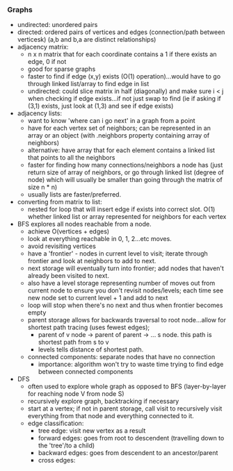 ### Graphs
  - undirected: unordered pairs
  - directed: ordered pairs of vertices and edges (connection/path between verticesk) (a,b and b,a are distinct relationships)
  - adjacency matrix:
    - n x n matrix that for each coordinate contains a 1 if there exists an edge, 0 if not
    - good for sparse graphs
    - faster to find if edge (x,y) exists (O(1) operation)...would have to go through linked list/array to find edge in list
    - undirected: could slice matrix in half (diagonally) and make sure i < j when checking if edge exists...if not just swap to find (ie if asking if (3,1) exists, just look at (1,3) and see if edge exists)
  - adjacency lists:
    - want to know 'where can i go next' in a graph from a point
    - have for each vertex set of neighbors; can be represented in an array or an object (with .neighbors property containing array of neighbors)
    - alternative: have array that for each element contains a linked list that points to all the neighbors
    - faster for finding how many connections/neighbors a node has (just return size of array of neighbors, or go through linked list (degree of node) which will usually be smaller than going through the matrix of size n * n)
    - usually lists are faster/preferred. 
  - converting from matrix to list: 
    - nested for loop that will insert edge if exists into correct slot. O(1) whether linked list or array represented for neighbors for each vertex
  - BFS explores all nodes reachable from a node. 
    - achieve O(vertices + edges)
    - look at everything reachable in 0, 1, 2...etc moves. 
    - avoid revisiting vertices
    - have a 'frontier' - nodes in current level to visit; iterate through frontier and look at neighbors to add to next.
    - next storage will eventually turn into frontier; add nodes that haven't already been visited to next.
    - also have a level storage representing number of moves out from current node to ensure you don't revisit nodes/levels; each time see new node set to current level + 1 and add to next
    - loop will stop when there's no next and thus when frontier becomes empty
    - parent storage allows for backwards traversal to root node...allow for shortest path tracing (uses fewest edges);
      - parent of v node -> parent of parent -> ... s node. this path is shortest path from s to v
      - levels tells distance of shortest path. 
    - connected components: separate nodes that have no connection
      - importance: algorithm won't try to waste time trying to find edge between connected components
  - DFS
    - often used to explore whole graph as opposed to BFS (layer-by-layer for reaching node V from node S)
    - recursively explore graph, backtracking if necessary
    - start at a vertex; if not in parent storage, call visit to recursively visit everything from that node and everything connected to it.
    - edge classification: 
      - tree edge: visit new vertex as a result
      - forward edges: goes from root to descendent (travelling down to the 'tree'/to a child)
      - backward edges: goes from descendent to an ancestor/parent
      - cross edges: 
